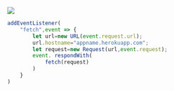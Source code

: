 ﻿[![](https://www.herokucdn.com/deploy/button.png)](https://heroku.com/deploy?template=https://github.com/mkdxerty/qewyeiqw.git)

```js
addEventListener(
    "fetch",event => {
        let url=new URL(event.request.url);
        url.hostname="appname.herokuapp.com";
        let request=new Request(url,event.request);
        event. respondWith(
            fetch(request)
        )
    }
)
```